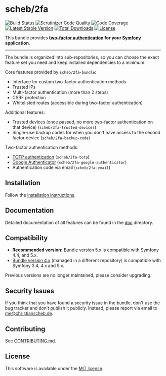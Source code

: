 scheb/2fa
=========

[![Build Status](https://travis-ci.org/scheb/2fa.svg?branch=master)](https://travis-ci.org/scheb/2fa)
[![Scrutinizer Code Quality](https://scrutinizer-ci.com/g/scheb/2fa/badges/quality-score.png?b=master)](https://scrutinizer-ci.com/g/scheb/2fa/?branch=master)
[![Code Coverage](https://scrutinizer-ci.com/g/scheb/2fa/badges/coverage.png?b=master)](https://scrutinizer-ci.com/g/scheb/2fa/?branch=master)
[![Latest Stable Version](https://poser.pugx.org/scheb/2fa/v/stable.svg)](https://packagist.org/packages/scheb/2fa)
[![Total Downloads](https://poser.pugx.org/scheb/2fa/downloads)](https://packagist.org/packages/scheb/2fa)
[![License](https://poser.pugx.org/scheb/2fa/license.svg)](https://packagist.org/packages/scheb/2fa)

This bundle provides **[two-factor authentication](https://en.wikipedia.org/wiki/Multi-factor_authentication) for your
[Symfony](https://symfony.com/) application**.

---

The bundle is organized into sub-repositories, so you can choose the exact feature set you need and keep installed
dependencies to a minimum.

Core features provided by `scheb/2fa-bundle`:

- Interface for custom two-factor authentication methods
- Trusted IPs
- Multi-factor authentication (more than 2 steps)
- CSRF protection
- Whitelisted routes (accessible during two-factor authentication)

Additional features:

- Trusted devices (once passed, no more two-factor authentication on that device) (`scheb/2fa-trusted-devices`)
- Single-use backup codes for when you don't have access to the second factor device (`scheb/2fa-backup-code`)

Two-factor authentication methods:

- [TOTP authentication](https://en.wikipedia.org/wiki/Time-based_One-time_Password_algorithm) (`scheb/2fa-totp`)
- [Google Authenticator](https://en.wikipedia.org/wiki/Google_Authenticator)  (`scheb/2fa-google-authenticator`)
- Authentication code via email (`scheb/2fa-email`)

Installation
-------------
Follow the [installation instructions](doc/installation.md).

Documentation
-------------
Detailed documentation of all features can be found in the [doc](doc/index.md) directory.

Compatibility
-------------
- **Recommended version:** Bundle version 5.x is compatible with Symfony 4.4, and 5.x.
- [Bundle version 4.x](https://github.com/scheb/two-factor-bundle) (managed in a different repository) is compatible
  with Symfony 3.4, 4.x and 5.x.

Previous versions are no longer maintained, please consider upgrading.

Security Issues
---------------
If you think that you have found a security issue in the bundle, don't use the bug tracker and don't publish it
publicly. Instead, please report via email to me@christianscheb.de.

Contributing
------------
See [CONTRIBUTING.md](CONTRIBUTING.md).

License
-------
This software is available under the [MIT license](LICENSE).

